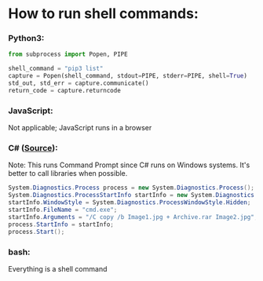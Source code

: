 # How to run shell commands:

### Python3:
``` python
from subprocess import Popen, PIPE

shell_command = "pip3 list"
capture = Popen(shell_command, stdout=PIPE, stderr=PIPE, shell=True)
std_out, std_err = capture.communicate()
return_code = capture.returncode
```

### JavaScript:
Not applicable; JavaScript runs in a browser

### C# ([Source](https://stackoverflow.com/questions/1469764/run-command-prompt-commands)):
Note: This runs Command Prompt since C# runs on Windows systems. It's better to call libraries when possible.
``` csharp
System.Diagnostics.Process process = new System.Diagnostics.Process();
System.Diagnostics.ProcessStartInfo startInfo = new System.Diagnostics.ProcessStartInfo();
startInfo.WindowStyle = System.Diagnostics.ProcessWindowStyle.Hidden;
startInfo.FileName = "cmd.exe";
startInfo.Arguments = "/C copy /b Image1.jpg + Archive.rar Image2.jpg";
process.StartInfo = startInfo;
process.Start();
```

### bash:
Everything is a shell command
